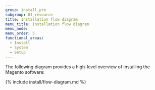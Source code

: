 ```yaml
---
group: install_pre
subgroup: 01_resource
title: Installation flow diagram
menu_title: Installation flow diagram
menu_node:
menu_order: 5
functional_areas:
  - Install
  - System
  - Setup
---
```


The following diagram provides a high-level overview of installing the Magento software:

{% include install/flow-diagram.md %}


